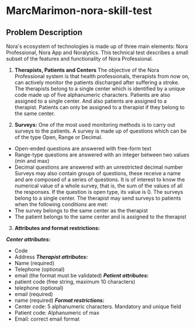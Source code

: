# MarcMarimon-nora-skill-test

## Problem Description 

Nora's ecosystem of technologies is made up of three main elements: Nora Professional, Nora
App and Noralytics. This technical test describes a small subset of the features and functionality
of Nora Professional.

1. **Therapists, Patients and Centers**
   The objective of the Nora Professional system is that health professionals, therapists from now
on, can actively monitor the patients discharged after suffering a stroke. The therapists belong
to a single center which is identified by a unique code made up of five alphanumeric characters.
Patients are also assigned to a single center. And also patients are assigned to a therapist.
Patients can only be assigned to a therapist if they belong to the same center.

2. **Surveys:**
   One of the most used monitoring methods is to carry out surveys to the patients. A survey is
made up of questions which can be of the type Open, Range or Decimal.
- Open-ended questions are answered with free-form text
- Range-type questions are answered with an integer between two values (min and max)
- Decimal questions are answered with an unrestricted decimal number
Surveys may also contain groups of questions, these receive a name and are composed of a
series of questions.
It is of interest to know the numerical value of a whole survey, that is, the sum of the values of
all the responses. If the question is open type, its value is 0.
The surveys belong to a single center. The therapist may send surveys to patients when the
following conditions are met:
- The survey belongs to the same center as the therapist
- The patient belongs to the same center and is assigned to the therapist

3. **Attributes and format restrictions:**

***Center attributes:***
- Code
- Address
***Therapist attributes:***
- Name (required)
- Telephone (optional)
- email (the format must be validated)
***Patient attributes:***
- patient code (free string, maximum 10 characters)
- telephone (optional)
- email (required)
- name (required)
***Format restrictions:***
- Center code: 5 alphanumeric characters. Mandatory and unique field
- Patient code: Alphanumeric of max
- Email: correct email format
